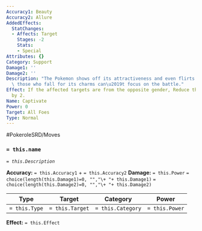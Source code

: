 ```yaml
---
Accuracy1: Beauty
Accuracy2: Allure
AddedEffects:
  StatChanges:
  - Affects: Target
    Stages: -2
    Stats:
    - Special
Attributes: {}
Category: Support
Damage1: ''
Damage2: ''
Description: "The Pokemon shows off its attractiveness and even flirts with the opponents,\
  \ those who fall for its charms can\u2019t focus on the battle."
Effect: If the affected targets are from the opposite gender, Reduce their Special
  by 2.
Name: Captivate
Power: 0
Target: All Foes
Type: Normal
---
```


#PokeroleSRD/Moves

### `= this.name`
*`= this.Description`*

**Accuracy:** `= this.Accuracy1` + `= this.Accuracy2`
**Damage:** `= this.Power` `= choice(length(this.Damage1)=0, "","\+ "+ this.Damage1)` `= choice(length(this.Damage2)=0, "","\+ "+ this.Damage2)`

| Type          | Target          | Category          | Power          |
| ------------- | --------------- | ----------------  | -------------- |
| `= this.Type` | `= this.Target` | `= this.Category` | `= this.Power` | 

**Effect:** `= this.Effect`